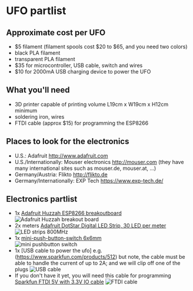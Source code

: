 # UFO partlist

## Approximate cost per UFO
* $5 filament (filament spools cost $20 to $65, and you need two colors)
 * black PLA filament
 * transparent PLA filament
* $35 for microcontroller, USB cable, switch and wires
* $10 for 2000mA USB charging device to power the UFO

## What you'll need
* 3D printer capable of printing volume L19cm x W19cm x H12cm minimum
* soldering iron, wires
* FTDI cable (approx $15) for programming the ESP8266

## Places to look for the electronics
* U.S.: Adafruit <http://www.adafruit.com>
* U.S./Internationally: Mouser electronics <http://mouser.com> (they have many international sites such as mouser.de, mouser.at, ...)
* Germany/Austria: Flikto <http://flikto.de>
* Germany/Internationally: EXP Tech https://www.exp-tech.de/

## Electronics partlist
* 1x [Adafruit Huzzah ESP8266 breakoutboard](https://www.adafruit.com/products/2471) 
![Adafruit Huzzah breakout board](adafruit%20huzzah%20esp8266.jpg)
* 2x meters [Adafruit DotStar Digital LED Strip, 30 LED per meter](https://www.adafruit.com/products/2237)
![LED strips 800MHz](rgb%20led%20strip%201460.jpg)
* 1x [mini-push-button-switch 6x6mm](https://www.sparkfun.com/products/97)   
 ![mini pushbutton switch](mini%20pushbutton%20switch%206x6mm.jpg)
* 1x [USB cable to power the ufo] e.g. (https://www.sparkfun.com/products/512) but note, the cable must be able to handle the current of up to 2A; and we will clip off one of the plugs 
![USB cable](usb%20cable.jpg)
* If you don't have it yet, you will need this cable for programming [Sparkfun FTDI 5V with 3.3V IO cable](https://www.sparkfun.com/products/9717) 
![FTDI cable](ftdi5v33io%20cable.jpg)

